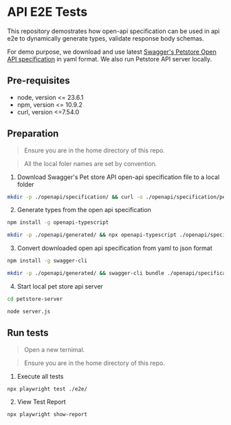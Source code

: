 # API E2E Tests

This repository demostrates how open-api specification can be used in api e2e to dynamically generate types, validate response body schemas.

For demo purpose, we download and use latest [Swagger's Petstore Open API specification](https://github.com/swagger-api/swagger-petstore/blob/master/src/main/resources/openapi.yaml) in yaml format. We also run Petstore API server locally.

## Pre-requisites
- node, version <= 23.6.1
- npm, version <= 10.9.2
- curl, version <=7.54.0

## Preparation
>  Ensure you are in the home directory of this repo.

> All the local foler names are set by convention.

1. Download Swagger's Pet store API open-api specification file to a local folder
```bash
mkdir -p ./openapi/specification/ && curl -o ./openapi/specification/petstore-api-spec.yaml https://raw.githubusercontent.com/swagger-api/swagger-petstore/master/src/main/resources/openapi.yaml
```

2. Generate types from the open api specification
```bash
npm install -g openapi-typescript

mkdir -p ./openapi/generated/ && npx openapi-typescript ./openapi/specification/petstore-api-spec.yaml --output ./openapi/generated/petstore-types.ts 
```
3. Convert downloaded open api specification from yaml to json format
```bash
npm install -g swagger-cli

mkdir -p ./openapi/generated/ && swagger-cli bundle ./openapi/specification/petstore-api-spec.yaml -o ./openapi/generated/petstore-api-spec.json
 ```

4. Start local pet store api server
```bash
cd petstore-server

node server.js
```

## Run tests
>  Open a new ternimal.

>  Ensure you are in the home directory of this repo.

1. Execute all tests
```bash
npx playwright test ./e2e/
```

2. View Test Report
```bash
npx playwright show-report
```